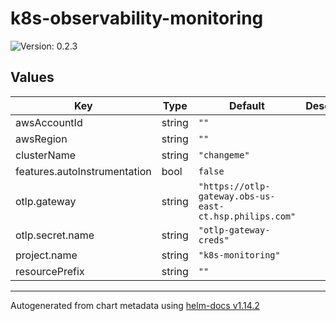# k8s-observability-monitoring

![Version: 0.2.3](https://img.shields.io/badge/Version-0.2.3-informational?style=flat-square)

## Values

| Key | Type | Default | Description |
|-----|------|---------|-------------|
| awsAccountId | string | `""` |  |
| awsRegion | string | `""` |  |
| clusterName | string | `"changeme"` |  |
| features.autoInstrumentation | bool | `false` |  |
| otlp.gateway | string | `"https://otlp-gateway.obs-us-east-ct.hsp.philips.com"` |  |
| otlp.secret.name | string | `"otlp-gateway-creds"` |  |
| project.name | string | `"k8s-monitoring"` |  |
| resourcePrefix | string | `""` |  |

----------------------------------------------
Autogenerated from chart metadata using [helm-docs v1.14.2](https://github.com/norwoodj/helm-docs/releases/v1.14.2)
